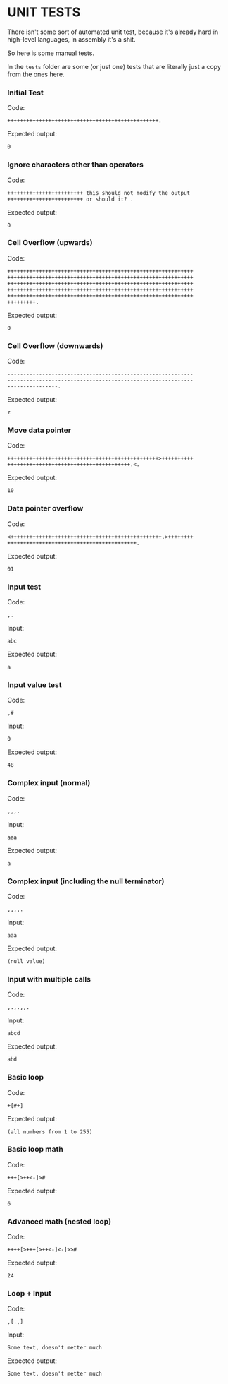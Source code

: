 # UNIT TESTS

There isn't some sort of automated unit test, because it's already hard in high-level languages, in assembly it's a shit.

So here is some manual tests.

In the `tests` folder are some (or just one) tests that are literally just a copy from the ones here.


### Initial Test
Code: 
```
++++++++++++++++++++++++++++++++++++++++++++++++.
```
Expected output:
```
0
```


### Ignore characters other than operators
Code: 
```
++++++++++++++++++++++++ this should not modify the output 
++++++++++++++++++++++++ or should it? .
```
Expected output: 
```
0
```


### Cell Overflow (upwards)
Code:
``` 
+++++++++++++++++++++++++++++++++++++++++++++++++++++++++++
+++++++++++++++++++++++++++++++++++++++++++++++++++++++++++
+++++++++++++++++++++++++++++++++++++++++++++++++++++++++++
+++++++++++++++++++++++++++++++++++++++++++++++++++++++++++
+++++++++++++++++++++++++++++++++++++++++++++++++++++++++++
+++++++++.
```
Expected output: 
```
0
```


### Cell Overflow (downwards)
Code:
``` 
-----------------------------------------------------------
-----------------------------------------------------------
----------------.
```
Expected output: 
```
z
```


### Move data pointer
Code: 
```
++++++++++++++++++++++++++++++++++++++++++++++++>++++++++++
+++++++++++++++++++++++++++++++++++++++.<.
```
Expected output: 
```
10
```


### Data pointer overflow
Code: 
```
<++++++++++++++++++++++++++++++++++++++++++++++++.>++++++++
+++++++++++++++++++++++++++++++++++++++++.
```
Expected output: 
```
01
```


### Input test
Code: 
```
,.
```
Input:
```
abc
```
Expected output: 
```
a
```


### Input value test
Code:
``` 
,#
```
Input:
```
0
```
Expected output: 
```
48
```


### Complex input (normal)
Code:
``` 
,,,.
```
Input:
```
aaa
```
Expected output: 
```
a
```


### Complex input (including the null terminator)
Code:
``` 
,,,,.
```
Input:
```
aaa
```
Expected output: 
```
(null value)
```


### Input with multiple calls
Code:
``` 
,.,.,,.
```
Input:
```
abcd
```
Expected output: 
```
abd
```


### Basic loop
Code:
```
+[#+]
```
Expected output:
```
(all numbers from 1 to 255)
```


### Basic loop math
Code:
```
+++[>++<-]>#
```
Expected output:
```
6
```


### Advanced math (nested loop)
Code:
```
++++[>+++[>++<-]<-]>>#
```
Expected output:
```
24
```


### Loop + Input
Code:
```
,[.,]
```
Input:
```
Some text, doesn't metter much
```
Expected output:
```
Some text, doesn't metter much
```
